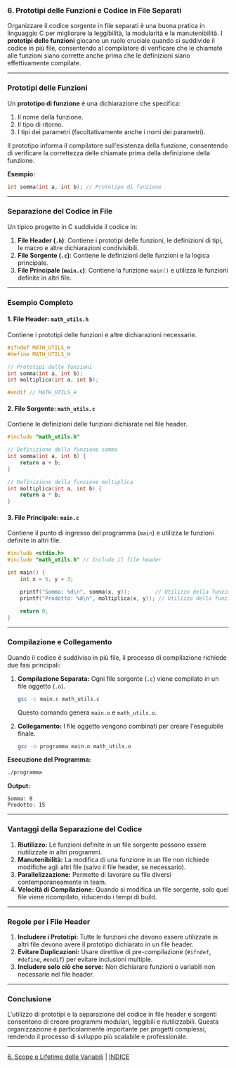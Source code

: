 ### **6. Prototipi delle Funzioni e Codice in File Separati**

Organizzare il codice sorgente in file separati è una buona pratica in linguaggio C per migliorare la leggibilità, la modularità e la manutenibilità. I **prototipi delle funzioni** giocano un ruolo cruciale quando si suddivide il codice in più file, consentendo al compilatore di verificare che le chiamate alle funzioni siano corrette anche prima che le definizioni siano effettivamente compilate.

---

### **Prototipi delle Funzioni**

Un **prototipo di funzione** è una dichiarazione che specifica:
1. Il nome della funzione.
2. Il tipo di ritorno.
3. I tipi dei parametri (facoltativamente anche i nomi dei parametri).

Il prototipo informa il compilatore sull'esistenza della funzione, consentendo di verificare la correttezza delle chiamate prima della definizione della funzione.

**Esempio:**
```c
int somma(int a, int b); // Prototipo di funzione
```

---

### **Separazione del Codice in File**

Un tipico progetto in C suddivide il codice in:
1. **File Header (`.h`)**: Contiene i prototipi delle funzioni, le definizioni di tipi, le macro e altre dichiarazioni condivisibili.
2. **File Sorgente (`.c`)**: Contiene le definizioni delle funzioni e la logica principale.
3. **File Principale (`main.c`)**: Contiene la funzione `main()` e utilizza le funzioni definite in altri file.

---

### **Esempio Completo**

#### **1. File Header: `math_utils.h`**
Contiene i prototipi delle funzioni e altre dichiarazioni necessarie.
```c
#ifndef MATH_UTILS_H
#define MATH_UTILS_H

// Prototipi delle funzioni
int somma(int a, int b);
int moltiplica(int a, int b);

#endif // MATH_UTILS_H
```

#### **2. File Sorgente: `math_utils.c`**
Contiene le definizioni delle funzioni dichiarate nel file header.
```c
#include "math_utils.h"

// Definizione della funzione somma
int somma(int a, int b) {
    return a + b;
}

// Definizione della funzione moltiplica
int moltiplica(int a, int b) {
    return a * b;
}
```

#### **3. File Principale: `main.c`**
Contiene il punto di ingresso del programma (`main`) e utilizza le funzioni definite in altri file.
```c
#include <stdio.h>
#include "math_utils.h" // Include il file header

int main() {
    int x = 5, y = 3;

    printf("Somma: %d\n", somma(x, y));        // Utilizzo della funzione somma
    printf("Prodotto: %d\n", moltiplica(x, y)); // Utilizzo della funzione moltiplica

    return 0;
}
```

---

### **Compilazione e Collegamento**

Quando il codice è suddiviso in più file, il processo di compilazione richiede due fasi principali:

1. **Compilazione Separata:** Ogni file sorgente (`.c`) viene compilato in un file oggetto (`.o`).
   ```bash
   gcc -c main.c math_utils.c
   ```
   Questo comando genera `main.o` e `math_utils.o`.

2. **Collegamento:** I file oggetto vengono combinati per creare l'eseguibile finale.
   ```bash
   gcc -o programma main.o math_utils.o
   ```

**Esecuzione del Programma:**
```bash
./programma
```

**Output:**
```
Somma: 8
Prodotto: 15
```

---

### **Vantaggi della Separazione del Codice**
1. **Riutilizzo:** Le funzioni definite in un file sorgente possono essere riutilizzate in altri programmi.
2. **Manutenibilità:** La modifica di una funzione in un file non richiede modifiche agli altri file (salvo il file header, se necessario).
3. **Parallelizzazione:** Permette di lavorare su file diversi contemporaneamente in team.
4. **Velocità di Compilazione:** Quando si modifica un file sorgente, solo quel file viene ricompilato, riducendo i tempi di build.

---

### **Regole per i File Header**
1. **Includere i Prototipi:** Tutte le funzioni che devono essere utilizzate in altri file devono avere il prototipo dichiarato in un file header.
2. **Evitare Duplicazioni:** Usare direttive di pre-compilazione (`#ifndef`, `#define`, `#endif`) per evitare inclusioni multiple.
3. **Includere solo ciò che serve:** Non dichiarare funzioni o variabili non necessarie nel file header.

---

### **Conclusione**

L'utilizzo di prototipi e la separazione del codice in file header e sorgenti consentono di creare programmi modulari, leggibili e riutilizzabili. Questa organizzazione è particolarmente importante per progetti complessi, rendendo il processo di sviluppo più scalabile e professionale.


---

[6. Scope e Lifetime delle Variabili](<06. Scope e Lifetime delle Variabili.md>) | [INDICE](README.md)